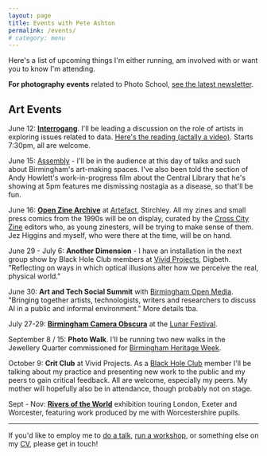 ```yaml
---
layout: page
title: Events with Pete Ashton
permalink: /events/
# category: menu
---
```


Here's a list of upcoming things I'm either running, am involved with or want you to know I'm attending.

**For photography events** related to Photo School, [see the latest newsletter](https://us2.campaign-archive.com/home/?u=7831fcef470b0e8f86ec0af40&id=9a536a32c0).

## Art Events

June 12: [**Interrogang**](https://twitter.com/theinterrogang). I'll be leading a discussion on the role of artists in exploring issues related to data. [Here's the reading (actally a video)](http://peteashton.com/interrogang/). Starts 7:30pm, all are welcome. 

June 15: [Assembly](https://www.a-n.co.uk/assembly/birmingham/) - I'll be in the audience at this day of talks and such about Birmingham's art-making spaces. I've also been told the section of Andy Howlett's work-in-progress film about the Central Library that he's showing at 5pm features me dismissing nostagia as a disease, so that'll be fun.

June 16: [**Open Zine Archive**](https://www.crosscityzine.org/oza) at [Artefact](http://artefactstirchley.co.uk), Stirchley. All my zines and small press comics from the 1990s will be on display, curated by the [Cross City Zine](https://www.crosscityzine.org/) editors who, as young zinesters, will be trying to make sense of them. Jez Higgins and myself, who were there at the time, will be on hand. 

June 29 - July 6: **Another Dimension** - I have an installation in the next group show by Black Hole Club members at [Vivid Projects](http://www.vividprojects.org.uk), Digbeth. "Reflecting on ways in which optical illusions alter how we perceive the real, physical world."

June 30: **Art and Tech Social Summit** with [Birmingham Open Media](http://www.bom.org.uk). "Bringing together artists, technologists, writers and researchers to discuss AI in a public and informal environment." More details tba.

July 27-29: [**Birmingham Camera Obscura**](http://bhamobscura.com) at the [Lunar Festival](http://lunarfestival.co.uk).

September 8 / 15: **Photo Walk**. I'll be running two new walks in the Jewellery Quarter commissioned for [Birmingham Heritage Week](http://birminghamheritageweek.co.uk).

October 9: **Crit Club** at Vivid Projects. As a [Black Hole Club](http://www.blackholeclub.com) member I'll be talking about my practice and presenting new work to the public and my peers to gain critical feedback. All are welcome, especially my peers. My mother will hopefully also be in attendance, though probably not on stage.  

Sept - Nov: [**Rivers of the World**](http://riversoftheworld.org) exhibition touring London, Exeter and Worcester, featuring work produced by me with Worcestershire pupils. 

***

If you'd like to employ me to [do a talk](http://peteashton.com/talks/), [run a workshop](http://peteashton.com/workshops/), or something else on my [CV](http://art.peteashton.com/cv/), please get in touch! 